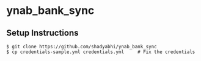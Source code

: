 # ynab_bank_sync

## Setup Instructions

```
$ git clone https://github.com/shadyabhi/ynab_bank_sync
$ cp credentials-sample.yml credentials.yml     # Fix the credentials
```

